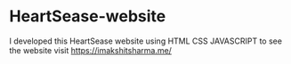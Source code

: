 # HeartSease-website
I developed this HeartSease website using HTML CSS JAVASCRIPT to see the website visit https://imakshitsharma.me/

